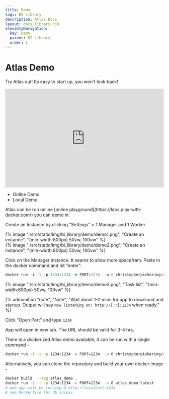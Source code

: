 ```yaml
---
title: Demo
tags: BI Library
description: Atlas Docs
layout: docs_library.njk
eleventyNavigation:
  key: Demo
  parent: BI Library
  order: 1
---
```


# Atlas Demo

Try Atlas out! Its easy to start up, you won't look back!

<div class="block video_wrapper" style="padding-bottom: 56.250000%; padding-top: 30px; position: relative; width: 100%">
<iframe allowfullscreen="true" src="https://www.youtube.com/embed/d_IGbnuXvJ8" style="border: 0; height: 100%; left: 0; position: absolute; top: 0; width: 100%">
</iframe></div>

<div class="tabs">
   <ul>
    <li class="is-active"><a tab="online">Online Demo</a></li>
    <li><a tab="local">Local Demo</a></li>
  </ul>
</div>
<div class="tab-container">
   <div class="tab is-active"id="online">
Atlas can be run online [online playground](https://labs.play-with-docker.com/) you can demo in.

Create an Instance by clicking "Settings" > 1 Manager and 1 Worker

<div class="tile">
    <div class="box is-flex is-justify-content-center tile">
        {% image "./src/static/img/bi_library/demo/demo1.png", "Create an instance", "(min-width:800px) 50vw, 100vw" %}
    </div>
    <div class="box is-flex is-justify-content-center tile">
        {% image "./src/static/img/bi_library/demo/demo2.png", "Create an instance", "(min-width:800px) 50vw, 100vw" %}
    </div>
</div>

Click on the Manager instance. It seems to allow more space/ram. Paste in the docker command and hit "enter".

```python
docker run -i -t -p 1234:1234 -e PORT=1234  -u 0 christopherpickering/rmc-atlas-demo:latest
```

<div class="box is-flex is-justify-content-center">
{% image "./src/static/img/bi_library/demo/demo3.png", "Task list", "(min-width:800px) 50vw, 100vw" %}
</div>

{% admonition
   "note",
   "Note",
   "Wait about 1-2 mins for app to download and startup. Output will say ``Now listening on: http://[::]:1234`` when ready."
%}

Click "Open Port" and type ``1234``

App will open in new tab. The URL should be valid for 3-4 hrs.
   </div>
   <div class="tab "id="local">


There is a dockerized Atlas demo available, it can be run with a single command -

```bash
docker run -i -t -p 1234:1234 -e PORT=1234  -u 0 christopherpickering/rmc-atlas-demo:latest
```
Alternatively, you can clone the repository and build your own docker image -

```bash
docker build  --tag atlas_demo .
docker run -i -t -p 1234:1234 -e PORT=1234  -u 0 atlas_demo:latest
# web app will be running @ http://localhost:1234
# see Dockerfile for db access
```
   </div>
</div>
